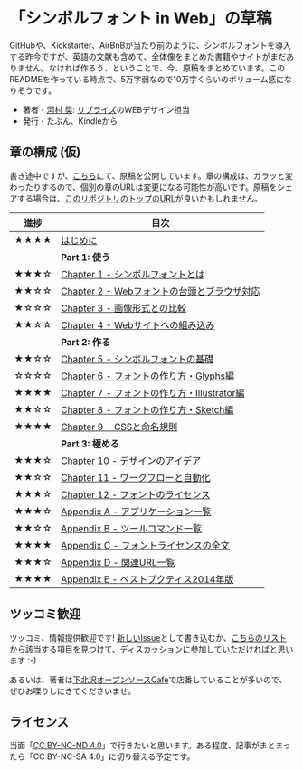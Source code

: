 「シンボルフォント in Web」の草稿
=====

GitHubや、Kickstarter、AirBnBが当たり前のように、シンボルフォントを導入する昨今ですが、英語の文献も含めて、全体像をまとめた書籍やサイトがまだありません。なければ作ろう、ということで、今、原稿をまとめています。このREADMEを作っている時点で、5万字弱なので10万字くらいのボリューム感になりそうです。

- 著者・[河村 奨](https://github.com/cognitom): [リブライズ](http://librize.com/ja)のWEBデザイン担当
- 発行・たぶん、Kindleから


## 章の構成 (仮)

書き途中ですが、[こちら](https://github.com/cognitom/symbol-font-in-web/tree/master/src/markdown)にて、原稿を公開しています。章の構成は、ガラッと変わったりするので、個別の章のURLは変更になる可能性が高いです。原稿をシェアする場合は、[このリポジトリのトップのURL](https://github.com/cognitom/symbol-font-in-web/)が良いかもしれません。

| 進捗 | 目次            |
| :-: | ---------------------------- |
| ★★★★ | [はじめに](src/markdown/00-はじめに.md) |
|  | **Part 1: 使う** |
| ★★★☆ | [Chapter 1 - シンボルフォントとは](src/markdown/01-シンボルフォントとは.md) |
| ★★☆☆ | [Chapter 2 - Webフォントの台頭とブラウザ対応](src/markdown/02-Webフォントの台頭とブラウザ対応.md) |
| ★☆☆☆ | [Chapter 3 - 画像形式との比較](src/markdown/03-画像形式との比較.md) |
| ★★☆☆ | [Chapter 4 - Webサイトへの組み込み](src/markdown/04-Webサイトへの組み込み.md) |
|  | **Part 2: 作る** |
| ★★☆☆ | [Chapter 5 - シンボルフォントの基礎](src/markdown/05-シンボルフォントの基礎.md) |
| ☆☆☆☆ | [Chapter 6 - フォントの作り方・Glyphs編](src/markdown/06-フォントの作り方・Glyphs編.md) |
| ★★★★ | [Chapter 7 - フォントの作り方・Illustrator編](src/markdown/07-フォントの作り方・Illustrator編.md) |
| ★★☆☆ | [Chapter 8 - フォントの作り方・Sketch編](src/markdown/08-フォントの作り方・Sketch編.md) |
| ★★★★ | [Chapter 9 - CSSと命名規則](src/markdown/09-CSSと命名規則.md) |
|  | **Part 3: 極める** |
| ★★★☆ | [Chapter 10 - デザインのアイデア](src/markdown/10-デザインのアイデア.md) |
| ★★☆☆ | [Chapter 11 - ワークフローと自動化](src/markdown/11-ワークフローと自動化.md) |
| ★★★☆ | [Chapter 12 - フォントのライセンス](src/markdown/12-フォントのライセンス.md) |
| ★★★☆ | [Appendix A - アプリケーション一覧](src/markdown/A-アプリケーション一覧.md) |
| ★★☆☆ | [Appendix B - ツールコマンド一覧](src/markdown/B-ツールコマンド一覧.md) |
| ★★★★ | [Appendix C - フォントライセンスの全文](src/markdown/C-フォントライセンスの全文.md) |
| ★★★☆ | [Appendix D - 関連URL一覧](src/markdown/D-関連URL一覧.md) |
| ★★★★ | [Appendix E - ベストプクティス2014年版](src/markdown/E-ベストプクティス2014年版.md) |



## ツッコミ歓迎

ツッコミ、情報提供歓迎です!
[新しいIssue](https://github.com/cognitom/symbol-font-in-web/issues/new)として書き込むか、[こちらのリスト](https://github.com/cognitom/symbol-font-in-web/issues)から該当する項目を見つけて、ディスカッションに参加していただければと思います :-)

あるいは、著者は[下北沢オープンソースCafe](http://www.osscafe.net)で店番していることが多いので、ぜひお喋りしにきてくださいませ。


## ライセンス

当面「[CC BY-NC-ND 4.0](http://creativecommons.org/licenses/by-nc-nd/4.0/)」で行きたいと思います。ある程度、記事がまとまったら「CC BY-NC-SA 4.0」に切り替える予定です。

